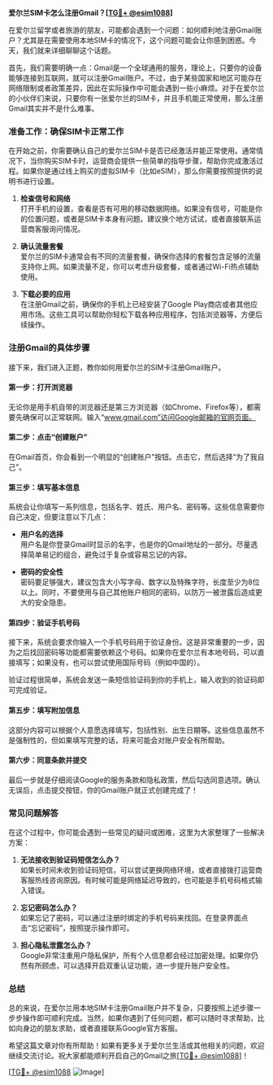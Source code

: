 **爱尔兰SIM卡怎么注册Gmail？[[TG💪+ @esim1088](https://t.me/s/esim1088)]**

在爱尔兰留学或者旅游的朋友，可能都会遇到一个问题：如何顺利地注册Gmail账户？尤其是在需要使用本地SIM卡的情况下，这个问题可能会让你感到困惑。今天，我们就来详细聊聊这个话题。

首先，我们需要明确一点：Gmail是一个全球通用的服务，理论上，只要你的设备能够连接到互联网，就可以注册Gmail账户。不过，由于某些国家和地区可能存在网络限制或者政策差异，因此在实际操作中可能会遇到一些小麻烦。对于在爱尔兰的小伙伴们来说，只要你有一张爱尔兰的SIM卡，并且手机能正常使用，那么注册Gmail其实并不是什么难事。

### **准备工作：确保SIM卡正常工作**

在开始之前，你需要确认自己的爱尔兰SIM卡是否已经激活并能正常使用。通常情况下，当你购买SIM卡时，运营商会提供一些简单的指导步骤，帮助你完成激活过程。如果你是通过线上购买的虚拟SIM卡（比如eSIM），那么你需要按照提供的说明书进行设置。

1. **检查信号和网络**  
   打开手机的设置，查看是否有可用的移动数据网络。如果没有信号，可能是你的位置问题，或者是SIM卡本身有问题。建议换个地方试试，或者直接联系运营商客服询问情况。

2. **确认流量套餐**  
   爱尔兰的SIM卡通常会有不同的流量套餐，确保你选择的套餐包含足够的流量支持你上网。如果流量不足，你可以考虑升级套餐，或者通过Wi-Fi热点辅助使用。

3. **下载必要的应用**  
   在注册Gmail之前，确保你的手机上已经安装了Google Play商店或者其他应用市场。这些工具可以帮助你轻松下载各种应用程序，包括浏览器等，方便后续操作。

### **注册Gmail的具体步骤**

接下来，我们进入正题，教你如何用爱尔兰的SIM卡注册Gmail账户。

#### **第一步：打开浏览器**
无论你是用手机自带的浏览器还是第三方浏览器（如Chrome、Firefox等），都需要先确保可以正常联网。输入“www.gmail.com”访问Google邮箱的官网页面。

#### **第二步：点击“创建账户”**
在Gmail首页，你会看到一个明显的“创建账户”按钮。点击它，然后选择“为了我自己”。

#### **第三步：填写基本信息**
系统会让你填写一系列信息，包括名字、姓氏、用户名、密码等。这些信息需要你自己决定，但要注意以下几点：

- **用户名的选择**  
  用户名是你登录Gmail时显示的名字，也是你的Gmail地址的一部分。尽量选择简单易记的组合，避免过于复杂或容易忘记的内容。
  
- **密码的安全性**  
  密码要足够强大，建议包含大小写字母、数字以及特殊字符，长度至少为8位以上。同时，不要使用与自己其他账户相同的密码，以防万一被泄露后造成更大的安全隐患。

#### **第四步：验证手机号码**
接下来，系统会要求你输入一个手机号码用于验证身份。这是非常重要的一步，因为之后找回密码等功能都需要依赖这个号码。如果你在爱尔兰有本地号码，可以直接填写；如果没有，也可以尝试使用国际号码（例如中国的）。

验证过程很简单，系统会发送一条短信验证码到你的手机上，输入收到的验证码即可完成验证。

#### **第五步：填写附加信息**
这部分内容可以根据个人意愿选择填写，包括性别、出生日期等。这些信息虽然不是强制性的，但如果填写完整的话，将来可能会对账户安全有所帮助。

#### **第六步：同意条款并提交**
最后一步就是仔细阅读Google的服务条款和隐私政策，然后勾选同意选项。确认无误后，点击提交按钮，你的Gmail账户就正式创建完成了！

### **常见问题解答**

在这个过程中，你可能会遇到一些常见的疑问或困难，这里为大家整理了一些解决方案：

1. **无法接收到验证码短信怎么办？**  
   如果长时间未收到验证码短信，可以尝试更换网络环境，或者直接拨打运营商客服热线咨询原因。有时候可能是网络延迟导致的，也可能是手机号码格式输入错误。

2. **忘记密码怎么办？**  
   如果忘记了密码，可以通过注册时绑定的手机号码来找回。在登录界面点击“忘记密码”，按照提示操作即可。

3. **担心隐私泄露怎么办？**  
   Google非常注重用户隐私保护，所有个人信息都会经过加密处理。如果你仍然有所顾虑，可以选择开启双重认证功能，进一步提升账户安全性。

### **总结**

总的来说，在爱尔兰用本地SIM卡注册Gmail账户并不复杂，只要按照上述步骤一步步操作即可顺利完成。当然，如果你遇到了任何问题，都可以随时寻求帮助，比如向身边的朋友求助，或者直接联系Google官方客服。

希望这篇文章对你有所帮助！如果有更多关于爱尔兰生活或其他相关的问题，欢迎继续交流讨论。祝大家都能顺利开启自己的Gmail之旅[[TG💪+ @esim1088](https://t.me/s/esim1088)]！

[[TG💪+ @esim1088](https://t.me/s/esim1088) ![Image](https://i.postimg.cc/4NQfJmqS/Snipaste-2025-05-13-00-14-12.png)]
